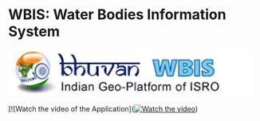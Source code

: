 # WBIS: Water Bodies Information System 
![alt text](isro_bhuvan.jpg)

[![Watch the video of the Application]([![Watch the video](https://i.imgur.com/vKb2F1B.png)](https://youtu.be/vt5fpE0bzSY))


